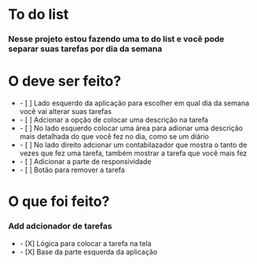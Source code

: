 # To do list

<h3>Nesse projeto estou fazendo uma to do list e você pode separar suas tarefas por  dia da semana</h3>

# O deve ser feito?
<ul>
  <li> - [ ] Lado esquerdo da aplicação para escolher em qual  dia da semana você vai alterar suas tarefas</li>
  <li> - [ ] Adcionar a opção de  colocar uma descrição na tarefa</li>
  <li> - [ ] No lado esquerdo colocar uma área para adionar uma descrição mais detalhada do que você fez no dia, como se um diário</li>
  <li> - [ ] No lado direito adcionar um contabilazador que mostra o tanto de vezes que fez uma tarefa, também mostrar a tarefa que você mais fez</li>
  <li> - [ ] Adicionar a parte de responsividade</li>
  <li> - [ ] Botão para remover a tarefa</li>
</ul>

# O que foi feito?

###  Add adcionador de tarefas

<ul>
  <li> - [X] Lógica para colocar a tarefa na tela</li>
  <li> - [X] Base da parte esquerda da aplicação</li>
</ul>
